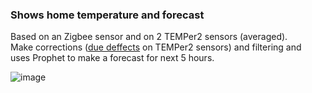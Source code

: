 ### Shows home temperature and forecast
Based on an Zigbee sensor and on 2 TEMPer2 sensors (averaged).  
Make corrections ([due deffects](https://github.com/ccwienk/temper/issues/13#issuecomment-2355432823) on TEMPer2 sensors) and filtering and  
uses Prophet to make a forecast for next 5 hours. 

![image](https://github.com/user-attachments/assets/8429e7e9-7490-4f62-a848-e597546c9505)
